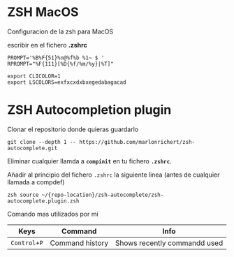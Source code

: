 # ZSH MacOS
Configuracion de la zsh para MacOS

escribir en el fichero **.zshrc**
```console
PROMPT='%B%F{51}%n@%f%b %1~ $ '
RPROMPT="%F{111}[%D{%f/%m/%y}|%T]"

export CLICOLOR=1
export LSCOLORS=exfxcxdxbxegedabagacad
```

# ZSH Autocompletion plugin

Clonar el repositorio donde quieras guardarlo
```console
git clone --depth 1 -- https://github.com/marlonrichert/zsh-autocomplete.git
```

Eliminar cualquier llamda a **```compinit```** en tu fichero **```.zshrc```**.

Añadir al principio del fichero ```.zshrc``` la siguiente linea (antes de cualquier llamada a compdef)
```console
zsh source ~/{repo-location}/zsh-autocomplete/zsh-autocomplete.plugin.zsh
```

Comando mas utilizados por mi

| Keys  | Command | Info |
|-------|---------|------|
|```Control+P``` | Command history | Shows recently commandd used
